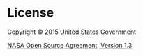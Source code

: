 # License

Copyright &copy; 2015 United States Government

[NASA Open Source Agreement, Version 1.3](https://github.com/USGS-EROS/lcmap-client-py/blob/master/LICENSE)
